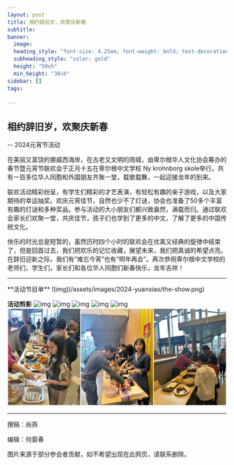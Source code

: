 ```yaml
---
layout: post
title: 相约辞旧岁，欢聚庆新春
subtitle: 
banner:
  image:
  heading_style: "font-size: 4.25em; font-weight: bold; text-decoration: underline"
  subheading_style: "color: gold"
  height: "50vh"
  min_height: "38vh"
sidebar: []
tags: 

---
```


## 相约辞旧岁，欢聚庆新春

-- 2024元宵节活动

在美丽又富饶的挪威西海岸，在古老又文明的雨城，由卑尔根华人文化协会筹办的春节暨元宵节联欢会于正月十五在卑尔根中文学校 Ny krohnborg skole举行。共有一百多位华人同胞和外国朋友齐聚一堂，载歌载舞，一起迎接龙年的到来。

联欢活动精彩纷呈，有学生们精彩的才艺表演，有轻松有趣的亲子游戏，以及大家期待的幸运抽奖。欢庆元宵佳节，自然也少不了灯谜，协会也准备了50多个丰富有趣的灯谜和多种奖品。参与活动的大小朋友们都兴致盎然，满载而归。通过联欢会家长们欢聚一堂，共庆佳节，孩子们也学到了更多的中文，了解了更多的中国传统文化。

快乐的时光总是短暂的，虽然历时四个小时的联欢会在优美又经典的旋律中结束了，但是回首过去，我们把欢乐的记忆收藏，展望未来，我们把真诚的希望点亮。在辞旧迎新之际，我们有“难忘今宵”也有“明年再会”。再次恭祝卑尔根中文学校的老师们，学生们，家长们和各位华人同胞们新春快乐，龙年吉祥！

<hr>
**活动节目单**
![img](/assets/images/2024-yuanxiao/the-show.png)

**活动剪影**
![img](/assets/images/2024-yuanxiao/Collage/Collage_20240226_225403.jpg)
![img](/assets/images/2024-yuanxiao/Collage/Collage_20240226_225748.jpg)
![img](/assets/images/2024-yuanxiao/Collage/Collage_20240226_225902.jpg)
![img](/assets/images/2024-yuanxiao/Collage/Collage_20240226_231504.jpg)
![img](/assets/images/2024-yuanxiao/Collage/Collage_20240226_231759.jpg)
![img](/assets/images/2024-yuanxiao/Collage/Collage_20240226_230153.jpg)

<hr>

撰稿：尚燕

编辑：何晏春

图片来源于部分参会者贡献，如不希望出现在此网页，请联系删除。




